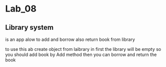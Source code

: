# Lab_08

## Library system 

is an app alow to add and borrow also return book from library 

to use this ab create object from laibrary in first the library will be empty so you should 
add book by Add method then you can borrow and return the book 


